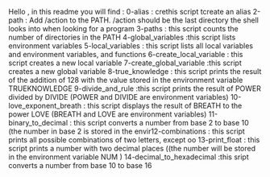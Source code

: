 Hello , in this readme you will find :
0-alias : crethis script tcreate an alias
2-path : Add /action to the PATH. /action should be the last directory the shell looks into when looking for a program
3-paths : this script counts the number of directories in the PATH
4-global_variables :this script lists environment variables
5-local_variables : this script lists all local variables and environment variables, and functions
6-create_local_variable : this script creates a new local variable
7-create_global_variable :this script creates a new global variable
8-true_knowledge : this script prints the result of the addition of 128 with the value stored in the environment variable TRUEKNOWLEDGE
9-divide_and_rule :this script prints the result of POWER divided by DIVIDE (POWER and DIVIDE are environment variables)
10-love_exponent_breath : this script displays the result of BREATH to the power LOVE (BREATH and LOVE are environment variables)
11-binary_to_decimal : this script converts a number from base 2 to base 10 (the number in base 2 is stored in the envir12-combinations : this script prints all possible combinations of two letters, except oo
13-print_float : this script prints a number with two decimal places ((the number will be stored in the environment variable NUM )
14-decimal_to_hexadecimal :this sript converts a number from base 10 to base 16 
